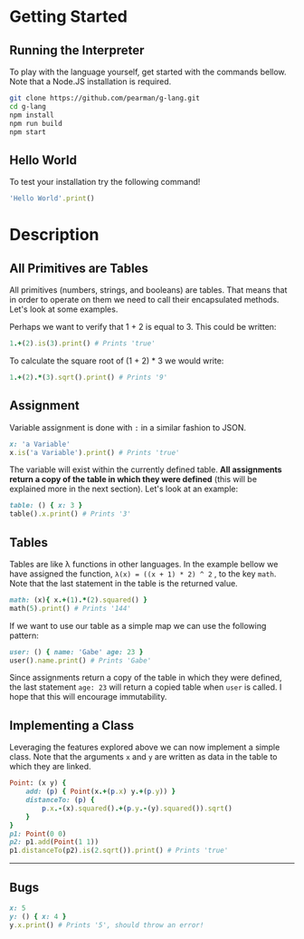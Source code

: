 # Getting Started
## Running the Interpreter

To play with the language yourself, get started with the commands bellow. Note that a Node.JS installation is required.

```sh
git clone https://github.com/pearman/g-lang.git
cd g-lang
npm install
npm run build
npm start
```
## Hello World
To test your installation try the following command!
```ruby
'Hello World'.print()
```
# Description
## All Primitives are Tables

All primitives (numbers, strings, and booleans) are tables. That means that in order to operate on them we need to call their encapsulated methods. Let's look at some examples. 

Perhaps we want to verify that 1 + 2 is equal to 3. This could be written:

```ruby
1.+(2).is(3).print() # Prints 'true'
```

To calculate the square root of (1 + 2) * 3 we would write:

 ```ruby
1.+(2).*(3).sqrt().print() # Prints '9'
 ```

## Assignment

Variable assignment is done with `:` in a similar fashion to JSON.

```ruby
x: 'a Variable'
x.is('a Variable').print() # Prints 'true'
```

The variable will exist within the currently defined table. **All assignments return a copy of the table in which they were defined** (this will be explained more in the next section). Let's look at an example:

```ruby
table: () { x: 3 }
table().x.print() # Prints '3'
```

## Tables

Tables are like λ functions in other languages. In the example bellow we have assigned the function, `λ(x) = ((x + 1) * 2) ^ 2` , to the key `math`.  Note that the last statement in the table is the returned value.

```ruby
math: (x){ x.+(1).*(2).squared() }
math(5).print() # Prints '144'
```
If we want to use our table as a simple map we can use the following pattern:

```ruby
user: () { name: 'Gabe' age: 23 }
user().name.print() # Prints 'Gabe'
```

Since assignments return a copy of the table in which they were defined, the last statement `age: 23` will return a copied table when `user` is called. I hope that this will encourage immutability.

## Implementing a Class

Leveraging the features explored above we can now implement a simple class. Note that the arguments `x` and `y` are written as data in the table to which they are linked.

```ruby
Point: (x y) {
    add: (p) { Point(x.+(p.x) y.+(p.y)) }
    distanceTo: (p) { 
        p.x.-(x).squared().+(p.y.-(y).squared()).sqrt() 
    }
}
p1: Point(0 0)
p2: p1.add(Point(1 1))
p1.distanceTo(p2).is(2.sqrt()).print() # Prints 'true'
```

-----

## Bugs

```ruby
x: 5
y: () { x: 4 }
y.x.print() # Prints '5', should throw an error!
```

